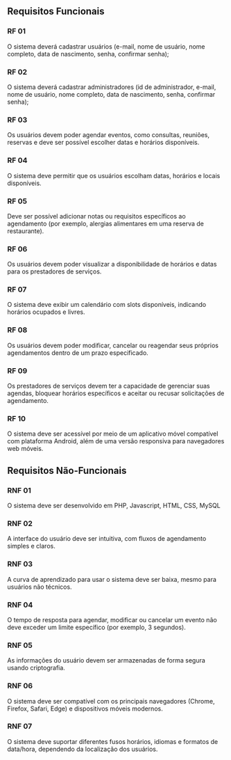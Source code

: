 ## Requisitos Funcionais

### RF 01

O sistema deverá cadastrar usuários (e-mail, nome de usuário, nome completo, data de nascimento, senha, confirmar senha);

### RF 02 

O sistema deverá cadastrar administradores (id de administrador, e-mail, nome de usuário, nome completo, data de nascimento, senha, confirmar senha); 

### RF 03

Os usuários devem poder agendar eventos, como consultas, reuniões, reservas e deve ser possível escolher datas e horários disponíveis.

### RF 04

O sistema deve permitir que os usuários escolham datas, horários e locais disponíveis.

### RF 05

Deve ser possível adicionar notas ou requisitos específicos ao agendamento (por exemplo, alergias alimentares em uma reserva de restaurante).

### RF 06

Os usuários devem poder visualizar a disponibilidade de horários e datas para os prestadores de serviços.

### RF 07

O sistema deve exibir um calendário com slots disponíveis, indicando horários ocupados e livres.

### RF 08

Os usuários devem poder modificar, cancelar ou reagendar seus próprios agendamentos dentro de um prazo especificado.

### RF 09

Os prestadores de serviços devem ter a capacidade de gerenciar suas agendas, bloquear horários específicos e aceitar ou recusar solicitações de agendamento.

### RF 10

O sistema deve ser acessível por meio de um aplicativo móvel compatível com plataforma Android, além de uma versão responsiva para navegadores web móveis.

## Requisitos Não-Funcionais

### RNF 01

O sistema deve ser desenvolvido em PHP, Javascript, HTML, CSS, MySQL

### RNF 02

A interface do usuário deve ser intuitiva, com fluxos de agendamento simples e claros.

### RNF 03

A curva de aprendizado para usar o sistema deve ser baixa, mesmo para usuários não técnicos.

### RNF 04

O tempo de resposta para agendar, modificar ou cancelar um evento não deve exceder um limite específico (por exemplo, 3 segundos).

### RNF 05

As informações do usuário devem ser armazenadas de forma segura usando criptografia.

### RNF 06

O sistema deve ser compatível com os principais navegadores (Chrome, Firefox, Safari, Edge) e dispositivos móveis modernos.

### RNF 07

O sistema deve suportar diferentes fusos horários, idiomas e formatos de data/hora, dependendo da localização dos usuários.




